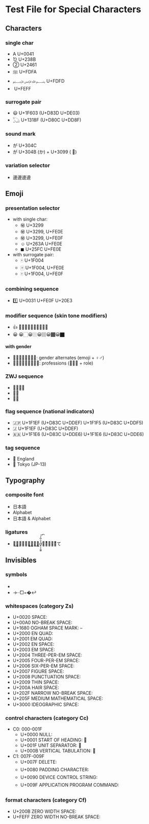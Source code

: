 Test File for Special Characters
================================

## Characters

### single char

- A U+0041
- ⎋ U+238B
- ② U+2461
- ﷺ U+FDFA
- ﷽ U+FDFD
- ﻿ U+FEFF


### surrogate pair

- 😃 U+1F603 (U+D83D U+DE03)
- 𓆏 U+1318F (U+D80C U+DD8F)


### sound mark

- が U+304C
- が U+304B (か) + U+3099 ( ゙)


### variation selector

- 邊邊󠄀邊󠄁邊󠄂



## Emoji

### presentation selector

- with single char:
    - ㊙ U+3299
    - ㊙︎ U+3299, U+FE0E
    - ㊙️ U+3299, U+FE0F
    - ☺︎ U+263A U+FE0E
    - ◼︎ U+25FC U+FE0E
- with surrogate pair:
    - 🀄 U+1F004
    - 🀄︎ U+1F004, U+FE0E
    - 🀄️ U+1F004, U+FE0F


### combining sequence

- 1️⃣ U+0031 U+FE0F U+20E3


### modifier sequence (skin tone modifiers)

- 👍 👍🏻👍🏼👍🏽👍🏾👍🏿
- 😀 😀🏻😀🏼😀🏽😀🏾😀🏿

#### with gender

- 🧜🏻🧜🏻‍♀️🧜🏻‍♂️: gender alternates (emoji + ♀♂)
- 🧑🏻‍💻👩🏻‍💻👨🏻‍💻: professions (🧑👩👨 + role)


### ZWJ sequence

- 👨‍👨‍👧‍👦
- 🕵️‍♀️
- 🏴‍☠️


### flag sequence (national indicators)

- 🇯🇵 U+1F1EF (U+D83C U+DDEF)  U+1F1F5 (U+D83C U+DDF5)
- 🇯 U+1F1EF (U+D83C U+DDEF)
- 🇦🇦 U+1F1E6 (U+D83C U+DDE6)  U+1F1E6 (U+D83C U+DDE6)


### tag sequence

- 🏴󠁧󠁢󠁥󠁮󠁧󠁿 England
- 🏴󠁪󠁰󠀱󠀳󠁿 Tokyo (JP-13)



## Typography

### composite font

- 日本語
- Alphabet
- 日本語 & Alphabet


### ligatures

- た͜͜͏̘̣͔͙͎͎̘̜̫̗͍͚͓͜͜͏̘̣͔͙͎͎す͜͜͏̘̣͔͙͎͎ơ̟̤̖̗͖͇̍͋̀͆̓́͞͡け̜ͪ̅̍̅͂͊て




## Invisibles

### symbols

- 	  　  
- →··̂□=�↩


### whitespaces (category Zs)

- U+0020 SPACE:  
- U+00A0 NO-BREAK SPACE:  
- U+1680 OGHAM SPACE MARK:  
- U+2000 EN QUAD:  
- U+2001 EM QUAD:  
- U+2002 EN SPACE:  
- U+2003 EM SPACE:  
- U+2004 THREE-PER-EM SPACE:  
- U+2005 FOUR-PER-EM SPACE:  
- U+2006 SIX-PER-EM SPACE:  
- U+2007 FIGURE SPACE:  
- U+2008 PUNCTUATION SPACE:  
- U+2009 THIN SPACE:  
- U+200A HAIR SPACE:  
- U+202F NARROW NO-BREAK SPACE:  
- U+205F MEDIUM MATHEMATICAL SPACE:  
- U+3000 IDEOGRAPHIC SPACE: 　


### control characters (category Cc)

- C0: 000-001F
    - U+0000 NULL:  
    - U+0001 START OF HEADING: 
    - U+001F UNIT SEPARATOR: 
    - U+000B VERTICAL TABULATION: 
- C1: 007F-009F
    - U+007F DELETE: 
    - U+0080 PADDING CHARACTER: 
    - U+0090 DEVICE CONTROL STRING: 
    - U+009F APPLICATION PROGRAM COMMAND: 


### format characters (category Cf)

- U+200B ZERO WIDTH SPACE: ​
- U+FEFF ZERO WIDTH NO-BREAK SPACE: ﻿
